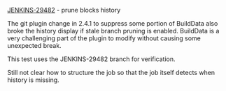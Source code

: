 [JENKINS-29482](https://issues.jenkins-ci.org/browse/JENKINS-29482) - prune blocks history

The git plugin change in 2.4.1 to suppress some portion of BuildData
also broke the history display if stale branch pruning is enabled.
BuildData is a very challenging part of the plugin to modify without
causing some unexpected break.

This test uses the JENKINS-29482 branch for verification.

Still not clear how to structure the job so that the job itself detects
when history is missing.
